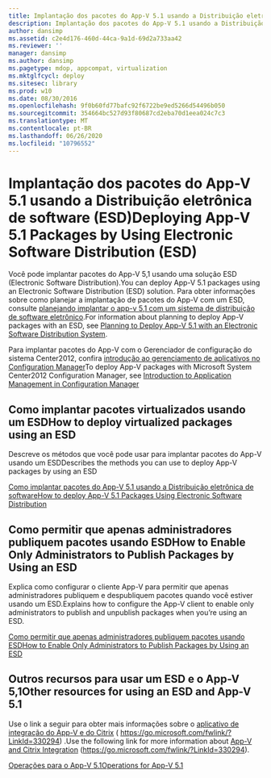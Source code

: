 ```yaml
---
title: Implantação dos pacotes do App-V 5.1 usando a Distribuição eletrônica de software (ESD)
description: Implantação dos pacotes do App-V 5.1 usando a Distribuição eletrônica de software (ESD)
author: dansimp
ms.assetid: c2e4d176-460d-44ca-9a1d-69d2a733aa42
ms.reviewer: ''
manager: dansimp
ms.author: dansimp
ms.pagetype: mdop, appcompat, virtualization
ms.mktglfcycl: deploy
ms.sitesec: library
ms.prod: w10
ms.date: 08/30/2016
ms.openlocfilehash: 9f0b60fd77bafc92f6722be9ed5266d54496b050
ms.sourcegitcommit: 354664bc527d93f80687cd2eba70d1eea024c7c3
ms.translationtype: MT
ms.contentlocale: pt-BR
ms.lasthandoff: 06/26/2020
ms.locfileid: "10796552"
---
```

# <span data-ttu-id="3678a-103">Implantação dos pacotes do App-V 5.1 usando a Distribuição eletrônica de software (ESD)</span><span class="sxs-lookup"><span data-stu-id="3678a-103">Deploying App-V 5.1 Packages by Using Electronic Software Distribution (ESD)</span></span>


<span data-ttu-id="3678a-104">Você pode implantar pacotes do App-V 5,1 usando uma solução ESD (Electronic Software Distribution).</span><span class="sxs-lookup"><span data-stu-id="3678a-104">You can deploy App-V 5.1 packages using an Electronic Software Distribution (ESD) solution.</span></span> <span data-ttu-id="3678a-105">Para obter informações sobre como planejar a implantação de pacotes do App-V com um ESD, consulte [planejando implantar o app-v 5,1 com um sistema de distribuição de software eletrônico](planning-to-deploy-app-v-51-with-an-electronic-software-distribution-system.md).</span><span class="sxs-lookup"><span data-stu-id="3678a-105">For information about planning to deploy App-V packages with an ESD, see [Planning to Deploy App-V 5.1 with an Electronic Software Distribution System](planning-to-deploy-app-v-51-with-an-electronic-software-distribution-system.md).</span></span>

<span data-ttu-id="3678a-106">Para implantar pacotes do App-V com o Gerenciador de configuração do sistema Center2012, confira [introdução ao gerenciamento de aplicativos no Configuration Manager](https://go.microsoft.com/fwlink/?LinkId=281816)</span><span class="sxs-lookup"><span data-stu-id="3678a-106">To deploy App-V packages with Microsoft System Center2012 Configuration Manager, see [Introduction to Application Management in Configuration Manager](https://go.microsoft.com/fwlink/?LinkId=281816)</span></span>

## <span data-ttu-id="3678a-107">Como implantar pacotes virtualizados usando um ESD</span><span class="sxs-lookup"><span data-stu-id="3678a-107">How to deploy virtualized packages using an ESD</span></span>


<span data-ttu-id="3678a-108">Descreve os métodos que você pode usar para implantar pacotes do App-V usando um ESD</span><span class="sxs-lookup"><span data-stu-id="3678a-108">Describes the methods you can use to deploy App-V packages by using an ESD</span></span>

[<span data-ttu-id="3678a-109">Como implantar pacotes do App-V 5.1 usando a Distribuição eletrônica de software</span><span class="sxs-lookup"><span data-stu-id="3678a-109">How to deploy App-V 5.1 Packages Using Electronic Software Distribution</span></span>](how-to-deploy-app-v-51-packages-using-electronic-software-distribution.md)

## <span data-ttu-id="3678a-110">Como permitir que apenas administradores publiquem pacotes usando ESD</span><span class="sxs-lookup"><span data-stu-id="3678a-110">How to Enable Only Administrators to Publish Packages by Using an ESD</span></span>


<span data-ttu-id="3678a-111">Explica como configurar o cliente App-V para permitir que apenas administradores publiquem e despubliquem pacotes quando você estiver usando um ESD.</span><span class="sxs-lookup"><span data-stu-id="3678a-111">Explains how to configure the App-V client to enable only administrators to publish and unpublish packages when you’re using an ESD.</span></span>

[<span data-ttu-id="3678a-112">Como permitir que apenas administradores publiquem pacotes usando ESD</span><span class="sxs-lookup"><span data-stu-id="3678a-112">How to Enable Only Administrators to Publish Packages by Using an ESD</span></span>](how-to-enable-only-administrators-to-publish-packages-by-using-an-esd51.md)






## <span data-ttu-id="3678a-113">Outros recursos para usar um ESD e o App-V 5,1</span><span class="sxs-lookup"><span data-stu-id="3678a-113">Other resources for using an ESD and App-V 5.1</span></span>


<span data-ttu-id="3678a-114">Use o link a seguir para obter mais informações sobre o [aplicativo de integração do App-V e do Citrix](https://go.microsoft.com/fwlink/?LinkId=330294 ) ( https://go.microsoft.com/fwlink/?LinkId=330294) .</span><span class="sxs-lookup"><span data-stu-id="3678a-114">Use the following link for more information about [App-V and Citrix Integration](https://go.microsoft.com/fwlink/?LinkId=330294 ) (https://go.microsoft.com/fwlink/?LinkId=330294).</span></span>

[<span data-ttu-id="3678a-115">Operações para o App-V 5.1</span><span class="sxs-lookup"><span data-stu-id="3678a-115">Operations for App-V 5.1</span></span>](operations-for-app-v-51.md)

 

 





